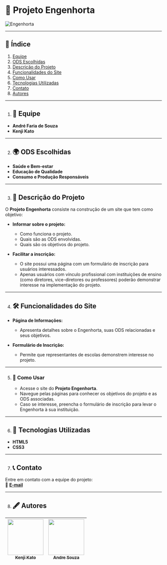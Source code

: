 # 🌱 **Projeto Engenhorta**

![Engenhorta](https://github.com/user-attachments/assets/584b3ebd-5b36-46ab-9edf-93e466243bba)

---
## 📜 **Índice**
1. [Equipe](#-equipe)  
2. [ODS Escolhidas](#-ods-escolhidas)  
3. [Descrição do Projeto](#-descrição-do-projeto)  
4. [Funcionalidades do Site](#-funcionalidades-do-site)  
5. [Como Usar](#-como-usar)  
6. [Tecnologias Utilizadas](#-tecnologias-utilizadas)    
7. [Contato](#-contato)
8. [Autores](#-autores) 

---

1. ## 👥 **Equipe**  
- **André Faria de Souza**  
- **Kenji Kato**  

---

2. ## 🌍 **ODS Escolhidas**  
- **Saúde e Bem-estar**  
- **Educação de Qualidade**  
- **Consumo e Produção Responsáveis**

---

3. ## 📖 **Descrição do Projeto**  
O **Projeto Engenhorta** consiste na construção de um site que tem como objetivo:  

- **Informar sobre o projeto:**  
   - Como funciona o projeto.  
   - Quais são as ODS envolvidas.  
   - Quais são os objetivos do projeto.  

- **Facilitar a inscrição:**  
   - O site possui uma página com um formulário de inscrição para usuários interessados.  
   - Apenas usuários com vínculo profissional com instituições de ensino (como diretores, vice-diretores ou professores) poderão demonstrar interesse na implementação do projeto.  

---

4. ## 🛠 **Funcionalidades do Site**  
- **Página de Informações:**  
  - Apresenta detalhes sobre o Engenhorta, suas ODS relacionadas e seus objetivos.  

- **Formulário de Inscrição:**  
  - Permite que representantes de escolas demonstrem interesse no projeto.  

---

5. ### 🌟 **Como Usar**  
   - Acesse o site do **Projeto Engenhorta**.  
   - Navegue pelas páginas para conhecer os objetivos do projeto e as ODS associadas.  
   - Caso se interesse, preencha o formulário de inscrição para levar o Engenhorta à sua instituição.  

---

6. ## 🧰 **Tecnologias Utilizadas**  
- **HTML5**  
- **CSS3**  

---

7. ## 📞 **Contato**  
Entre em contato com a equipe do projeto:  
📧 **[E-mail](mailto:katokenji8@gmail.com)**  

---

8. ## 🖋 **Autores**

| [<img loading="lazy" src="https://github.com/user-attachments/assets/bc26aa19-4a8c-4d7e-948d-672a51984840" width=115><br><sub>Kenji Kato</sub>](https://github.com/Kenji1-maker) |  [<img loading="lazy" src="https://github.com/user-attachments/assets/f30ae3c6-070c-4fd3-ac7b-bebbb334b5f3" width=115><br><sub>Andre Souza</sub>](https://github.com/AndreSouza94)  |
| :---: | :---: |



